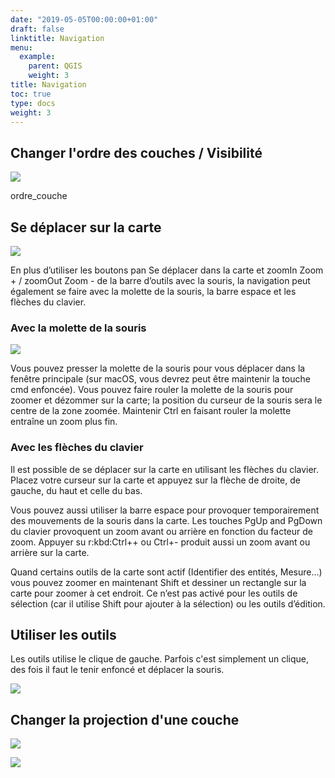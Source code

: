 ```yaml
---
date: "2019-05-05T00:00:00+01:00"
draft: false
linktitle: Navigation
menu:
  example:
    parent: QGIS
    weight: 3
title: Navigation
toc: true
type: docs
weight: 3
---
```

## Changer l'ordre des couches / Visibilité

![](/img/gif/ordre_couche.gif)

ordre_couche
## Se déplacer sur la carte

![](/img/gif/deplacement.gif)

En plus d’utiliser les boutons pan Se déplacer dans la carte et zoomIn Zoom + / zoomOut Zoom - de la barre d’outils avec la souris, la navigation peut également se faire avec la molette de la souris, la barre espace et les flèches du clavier.

### Avec la molette de la souris

![](/img/gif/Click-and-Drag-Middle-Button.gif)

Vous pouvez presser la molette de la souris pour vous déplacer dans la fenêtre principale (sur macOS, vous devrez peut être maintenir la touche cmd enfoncée). Vous pouvez faire rouler la molette de la souris pour zoomer et dézommer sur la carte; la position du curseur de la souris sera le centre de la zone zoomée. Maintenir Ctrl en faisant rouler la molette entraîne un zoom plus fin.

### Avec les flèches du clavier
Il est possible de se déplacer sur la carte en utilisant les flèches du clavier. Placez votre curseur sur la carte et appuyez sur la flèche de droite, de gauche, du haut et celle du bas.

Vous pouvez aussi utiliser la barre espace pour provoquer temporairement des mouvements de la souris dans la carte. Les touches PgUp and PgDown du clavier provoquent un zoom avant ou arrière en fonction du facteur de zoom. Appuyer su r:kbd:Ctrl++ ou Ctrl+- produit aussi un zoom avant ou arrière sur la carte.

Quand certains outils de la carte sont actif (Identifier des entités, Mesure…) vous pouvez zoomer en maintenant Shift et dessiner un rectangle sur la carte pour zoomer à cet endroit. Ce n’est pas activé pour les outils de sélection (car il utilise Shift pour ajouter à la sélection) ou les outils d’édition.





## Utiliser les outils

Les outils utilise le clique de gauche. Parfois c'est simplement un clique, des fois il faut le tenir enfoncé et déplacer la souris.

![](/img/gif/Click-and-Drag-Left-Button.gif)

## Changer la projection d'une couche

![](/img/img/misc/changer_projection_non.png)

![](/img/gif/exportation.gif)


